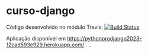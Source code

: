 # curso-django
Código desenvolvido no módulo
Trevis:
[![Build Status](https://app.travis-ci.com/andrelafonso/curso-django.svg?branch=master)](https://app.travis-ci.com/andrelafonso/curso-django)


Aplicação disponível em  https://pythonprodjango2023-12cad593e929.herokuapp.com/
.
..
